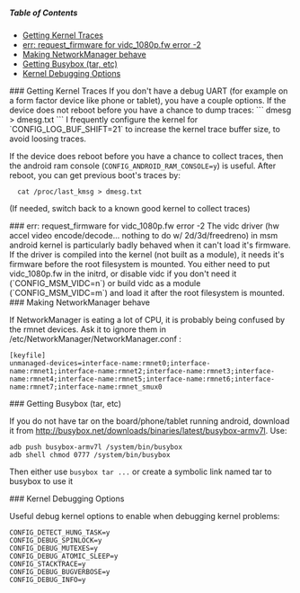 ##### Table of Contents  
* [Getting Kernel Traces](#kerneltraces)
* [err: request_firmware for vidc_1080p.fw error -2](#vidcfwerr)
* [Making NetworkManager behave](#networkmanager)
* [Getting Busybox (tar, etc)](#busybox)
* [Kernel Debugging Options](kerneldbgopt)

<a name="kerneltraces"/>
### Getting Kernel Traces
If you don't have a debug UART (for example on a form factor device like phone or tablet), you have a couple options.  If the device does not reboot before you have a chance to dump traces:
```
  dmesg > dmesg.txt
```
I frequently configure the kernel for `CONFIG_LOG_BUF_SHIFT=21` to increase the kernel trace buffer size, to avoid loosing traces.

If the device does reboot before you have a chance to collect traces, then the android ram console (`CONFIG_ANDROID_RAM_CONSOLE=y`) is useful.  After reboot, you can get previous boot's traces by:
```
  cat /proc/last_kmsg > dmesg.txt
```
(If needed, switch back to a known good kernel to collect traces)

<a name="vidcfwerr"/>
### err: request_firmware for vidc_1080p.fw error -2
The vidc driver (hw accel video encode/decode... nothing to do w/ 2d/3d/freedreno) in msm android kernel is particularly badly behaved when it can't load it's firmware.  If the driver is compiled into the kernel (not built as a module), it needs it's firmware before the root filesystem is mounted.  You either need to put vidc_1080p.fw in the initrd, or disable vidc if you don't need it (`CONFIG_MSM_VIDC=n`) or build vidc as a module (`CONFIG_MSM_VIDC=m`) and load it after the root filesystem is mounted.

<a name="networkmanager"/>
### Making NetworkManager behave

If NetworkManager is eating a lot of CPU, it is probably being confused by the rmnet devices. Ask it to ignore them in /etc/NetworkManager/NetworkManager.conf :

    [keyfile]
    unmanaged-devices=interface-name:rmnet0;interface-name:rmnet1;interface-name:rmnet2;interface-name:rmnet3;interface-name:rmnet4;interface-name:rmnet5;interface-name:rmnet6;interface-name:rmnet7;interface-name:rmnet_smux0

<a name="busybox"/>
### Getting Busybox (tar, etc)

If you do not have tar on the board/phone/tablet running android, download it from http://busybox.net/downloads/binaries/latest/busybox-armv7l. Use: 

    adb push busybox-armv7l /system/bin/busybox
    adb shell chmod 0777 /system/bin/busybox

Then either use `busybox tar ...` or create a symbolic link named tar to busybox to use it

<a name="kerneldbgopt"/>
### Kernel Debugging Options

Useful debug kernel options to enable when debugging kernel problems:

    CONFIG_DETECT_HUNG_TASK=y
    CONFIG_DEBUG_SPINLOCK=y
    CONFIG_DEBUG_MUTEXES=y
    CONFIG_DEBUG_ATOMIC_SLEEP=y
    CONFIG_STACKTRACE=y
    CONFIG_DEBUG_BUGVERBOSE=y
    CONFIG_DEBUG_INFO=y
